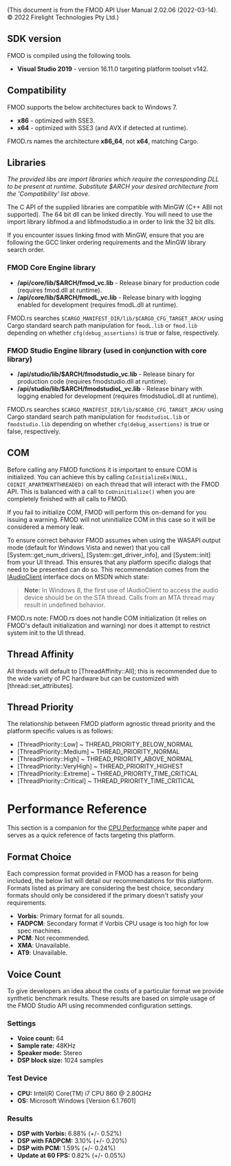 (This document is from the FMOD API User Manual 2.02.06 (2022-03-14).
 &copy; 2022 Firelight Technologies Pty Ltd.)

## SDK version

FMOD is compiled using the following tools.

- **Visual Studio 2019** - version 16.11.0 targeting platform toolset v142.

## Compatibility

FMOD supports the below architectures back to Windows 7.

- **x86** - optimized with SSE3.
- **x64** - optimized with SSE3 (and AVX if detected at runtime).

FMOD.rs names the architecture **x86_64**, not **x64**, matching Cargo.

## Libraries

*The provided libs are import libraries which require the corresponding DLL to*
*be present at runtime. Substitute $ARCH your desired architecture from the*
*'Compatibility' list above.*

The C API of the supplied libraries are compatible with MinGW (C++ ABI not
supported). The 64 bit dll can be linked directly. You will need to use the
import library libfmod.a and libfmodstudio.a in order to link the 32 bit dlls.

If you encounter issues linking fmod with MinGW, ensure that you are following
the GCC linker ordering requirements and the MinGW library search order.

### FMOD Core Engine library

- **/api/core/lib/$ARCH/fmod_vc.lib** - Release binary for production code
  (requires fmod.dll at runtime).
- **/api/core/lib/$ARCH/fmodL_vc.lib** - Release binary with logging enabled for
  development (requires fmodL.dll at runtime).

FMOD.rs searches `$CARGO_MANIFEST_DIR/lib/$CARGO_CFG_TARGET_ARCH/` using Cargo
standard search path manipulation for `fmodL.lib` or `fmod.lib` depending on
whether `cfg(debug_assertions)` is true or false, respectively.

### FMOD Studio Engine library (used in conjunction with core library)

- **/api/studio/lib/$ARCH/fmodstudio_vc.lib** - Release binary for production
  code (requires fmodstudio.dll at runtime).
- **/api/studio/lib/$ARCH/fmodstudioL_vc.lib** - Release binary with logging
  enabled for development (requires fmodstudioL.dll at runtime).

FMOD.rs searches `$CARGO_MANIFEST_DIR/lib/$CARGO_CFG_TARGET_ARCH/` using Cargo
standard search path manipulation for `fmodstudioL.lib` or `fmodstudio.lib`
depending on whether `cfg(debug_assertions)` is true or false, respectively.

## COM

Before calling any FMOD functions it is important to ensure COM is initialized.
You can achieve this by calling `CoInitializeEx(NULL, COINIT_APARTMENTTHREADED)`
on each thread that will interact with the FMOD API. This is balanced with a
call to `CoUninitialize()` when you are completely finished with all calls to
FMOD.

If you fail to initialize COM, FMOD will perform this on-demand for you issuing
a warning. FMOD will not uninitialize COM in this case so it will be considered
a memory leak.

To ensure correct behavior FMOD assumes when using the WASAPI output mode
(default for Windows Vista and newer) that you call [System::get_num_drivers],
[System::get_driver_info], and [System::init] from your UI thread. This ensures
that any platform specific dialogs that need to be presented can do so. This
recommendation comes from the [IAudioClient] interface docs on MSDN which state:

[IAudioClient]: https://docs.microsoft.com/en-us/windows/win32/api/audioclient/nn-audioclient-iaudioclient?redirectedfrom=MSDN

> **Note:** In Windows 8, the first use of IAudioClient to access the audio
> device should be on the STA thread. Calls from an MTA thread may result in
> undefined behavior.

FMOD.rs note: FMOD.rs does not handle COM initialization (it relies on FMOD's
default initialization and warning) nor does it attempt to restrict system init
to the UI thread.

## Thread Affinity

All threads will default to [ThreadAffinity::All]; this is recommended due to the
wide variety of PC hardware but can be customized with [thread::set_attributes].

## Thread Priority

The relationship between FMOD platform agnostic thread priority and the platform
specific values is as follows:

- [ThreadPriority::Low]       ~ THREAD_PRIORITY_BELOW_NORMAL
- [ThreadPriority::Medium]    ~ THREAD_PRIORITY_NORMAL
- [ThreadPriority::High]      ~ THREAD_PRIORITY_ABOVE_NORMAL
- [ThreadPriority::VeryHigh]  ~ THREAD_PRIORITY_HIGHEST
- [ThreadPriority::Extreme]   ~ THREAD_PRIORITY_TIME_CRITICAL
- [ThreadPriority::Critical]  ~ THREAD_PRIORITY_TIME_CRITICAL

# Performance Reference

This section is a companion for the [CPU Performance] white paper and serves as
a quick reference of facts targeting this platform.

[CPU Performance]: https://fmod.com/resources/documentation-api?version=2.02&page=white-papers-cpu-performance.html

## Format Choice

Each compression format provided in FMOD has a reason for being included, the
below list will detail our recommendations for this platform. Formats listed as
primary are considering the best choice, secondary formats should only be
considered if the primary doesn't satisfy your requirements.

- **Vorbis**: Primary format for all sounds.
- **FADPCM**: Secondary format if Vorbis CPU usage is too high for low spec machines.
- **PCM**: Not recommended.
- **XMA**: Unavailable.
- **AT9**: Unavailable.

## Voice Count

To give developers an idea about the costs of a particular format we provide
synthetic benchmark results. These results are based on simple usage of the FMOD
Studio API using recommended configuration settings.

### Settings

- **Voice count:** 64
- **Sample rate:** 48KHz
- **Speaker mode:** Stereo
- **DSP block size:** 1024 samples

### Test Device

- **CPU:** Intel(R) Core(TM) i7 CPU 860 @ 2.80GHz
- **OS:** Microsoft Windows [Version 6.1.7601]

### Results

- **DSP with Vorbis:** 6.88% (+/- 0.52%)
- **DSP with FADPCM:** 3.10% (+/- 0.20%)
- **DSP with PCM:** 1.59% (+/- 0.24%)
- **Update at 60 FPS:** 0.82% (+/- 0.05%)
